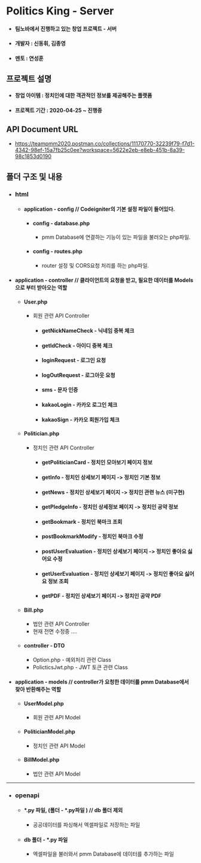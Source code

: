 # Politics King - Server 
  - #### 팀노바에서 진행하고 있는 창업 프로젝트 - 서버
  - #### 개발자 : 신동휘, 김종영
  - #### 멘토 : 연성훈

## 프로젝트 설명
  - #### 창업 아이템 : 정치인에 대한 객관적인 정보를 제공해주는 플랫폼
  - #### 프로젝트 기간 : 2020-04-25 ~ 진행중

## API Document URL
* https://teampmm2020.postman.co/collections/11170770-32239f79-f7d1-4342-98ef-15a7fb25c0ee?workspace=5622e2eb-e8eb-451b-8a39-98c1853d0190

## 폴더 구조 및 내용
- ### html
  - #### application - config // Codeigniter의 기본 설정 파일이 들어있다.
    
    - #### config - database.php
      - pmm Database에 연결하는 기능이 있는 파일을 불러오는 php파일.
      
    - #### config - routes.php
      - router 설정 및 CORS요청 처리를 하는 php파일.

- #### application - controller // 클라이언트의 요청을 받고, 필요한 데이터를 Models으로 부터 받아오는 역할
    
    - #### User.php
      - 회원 관련 API Controller
        - #### getNickNameCheck  - 닉네임 중복 체크
        - #### getIdCheck - 아이디 중복 체크
        - #### loginRequest - 로그인 요청
        - #### logOutRequest - 로그아웃 요청
        - #### sms - 문자 인증
        - #### kakaoLogin - 카카오 로그인 체크
        - #### kakaoSign - 카카오 회원가입 체크
    
    - #### Politician.php
      - 정치인 관련 API Controller
        - #### getPoliticianCard - 정치인 모아보기 페이지 정보
        - #### getInfo - 정치인 상세보기 페이지 -> 정치인 기본 정보
        - #### getNews - 정치인 상세보기 페이지 -> 정치인 관련 뉴스 (미구현)
        - #### getPledgeInfo - 정치인 상세정보 페이지 -> 정치인 공약 정보
        - #### getBookmark - 정치인 북마크 조회
        - #### postBookmarkModify - 정치인 북마크 수정
        - #### postUserEvaluation - 정치인 상세보기 페이지 -> 정치인 좋아요 싫어요 수정
        - #### getUserEvaluation - 정치인 상세보기 페이지 -> 정치인 좋아요 싫어요 정보 조회
        - #### getPDF - 정치인 상세보기 페이지 -> 정치인 공약 PDF
    
    - #### Bill.php
      - 법안 관련 API Controller
      - 현재 전면 수정중 ....

    - #### controller - DTO
      - Option.php - 예외처리 관련 Class
      - PolicticsJwt.php - JWT 토큰 관련 Class

- #### application - models // controller가 요청한 데이터를 pmm Database에서 찾아 반환해주는 역할

    - #### UserModel.php
      - 회원 관련 API Model
    
    - #### PoliticianModel.php
      - 정치인 관련 API Model
    
    - #### BillModel.php
      - 법안 관련 API Model

----------------------------------------------------------
- ### openapi
  - #### *.py 파일, (폴더  - *.py파일 ) // db 폴더 제외
    - 공공데이터를 파싱해서 엑셀파일로 저장하는 파일
  
  - #### db 폴더 - *.py 파일    
    - 엑셀파일을 불러와서 pmm Database에 데이터를 추가하는 파일
